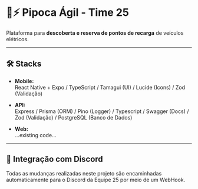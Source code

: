 # 🚗⚡ Pipoca Ágil - Time 25

Plataforma para **descoberta e reserva de pontos de recarga** de veículos elétricos.

---

## 🛠️ Stacks

- **Mobile:**  
  React Native + Expo / TypeScript / Tamagui (UI) / Lucide (Icons) / Zod (Validação)

- **API:**  
  Express / Prisma (ORM) / Pino (Logger) / Typescript / Swagger (Docs) / Zod (Validação) / PostgreSQL (Banco de Dados)

- **Web:**  
  ...existing code...

---

## 🔔 Integração com Discord

Todas as mudanças realizadas neste projeto são encaminhadas automaticamente para o Discord da Equipe 25 por meio de um WebHook.